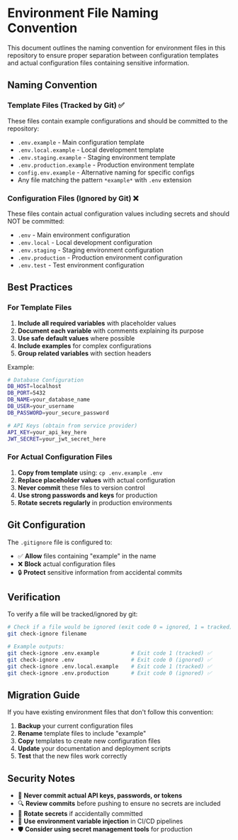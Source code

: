 # Environment File Naming Convention

This document outlines the naming convention for environment files in this repository to ensure proper separation between configuration templates and actual configuration files containing sensitive information.

## Naming Convention

### Template Files (Tracked by Git) ✅
These files contain example configurations and should be committed to the repository:

- `.env.example` - Main configuration template
- `.env.local.example` - Local development template
- `.env.staging.example` - Staging environment template  
- `.env.production.example` - Production environment template
- `config.env.example` - Alternative naming for specific configs
- Any file matching the pattern `*example*` with `.env` extension

### Configuration Files (Ignored by Git) ❌
These files contain actual configuration values including secrets and should NOT be committed:

- `.env` - Main environment configuration
- `.env.local` - Local development configuration
- `.env.staging` - Staging environment configuration
- `.env.production` - Production environment configuration
- `.env.test` - Test environment configuration

## Best Practices

### For Template Files
1. **Include all required variables** with placeholder values
2. **Document each variable** with comments explaining its purpose
3. **Use safe default values** where possible
4. **Include examples** for complex configurations
5. **Group related variables** with section headers

Example:
```bash
# Database Configuration
DB_HOST=localhost
DB_PORT=5432
DB_NAME=your_database_name
DB_USER=your_username
DB_PASSWORD=your_secure_password

# API Keys (obtain from service provider)
API_KEY=your_api_key_here
JWT_SECRET=your_jwt_secret_here
```

### For Actual Configuration Files
1. **Copy from template** using: `cp .env.example .env`
2. **Replace placeholder values** with actual configuration
3. **Never commit** these files to version control
4. **Use strong passwords and keys** for production
5. **Rotate secrets regularly** in production environments

## Git Configuration

The `.gitignore` file is configured to:
- ✅ **Allow** files containing "example" in the name
- ❌ **Block** actual configuration files
- 🔒 **Protect** sensitive information from accidental commits

## Verification

To verify a file will be tracked/ignored by git:
```bash
# Check if a file would be ignored (exit code 0 = ignored, 1 = tracked)
git check-ignore filename

# Example outputs:
git check-ignore .env.example          # Exit code 1 (tracked) ✅
git check-ignore .env                  # Exit code 0 (ignored) ✅ 
git check-ignore .env.local.example    # Exit code 1 (tracked) ✅
git check-ignore .env.production       # Exit code 0 (ignored) ✅
```

## Migration Guide

If you have existing environment files that don't follow this convention:

1. **Backup** your current configuration files
2. **Rename** template files to include "example"
3. **Copy** templates to create new configuration files
4. **Update** your documentation and deployment scripts
5. **Test** that the new files work correctly

## Security Notes

- 🚨 **Never commit actual API keys, passwords, or tokens**
- 🔍 **Review commits** before pushing to ensure no secrets are included
- 🔄 **Rotate secrets** if accidentally committed
- 📝 **Use environment variable injection** in CI/CD pipelines
- 🛡️ **Consider using secret management tools** for production